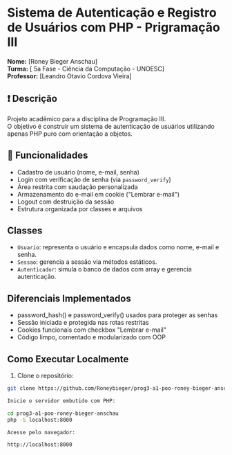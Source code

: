 # Sistema de Autenticação e Registro de Usuários com PHP - Prigramação III

**Nome:** [Roney Bieger Anschau]  
**Turma:** [ 5a Fase - Ciência da Computação - UNOESC]  
**Professor:** [Leandro Otavio Cordova Vieira]

## :exclamation: Descrição

Projeto acadêmico para a disciplina de Programação III.  
O objetivo é construir um sistema de autenticação de usuários utilizando apenas PHP puro com orientação a objetos.

## :pushpin: Funcionalidades

- Cadastro de usuário (nome, e-mail, senha)
- Login com verificação de senha (via `password_verify`)
- Área restrita com saudação personalizada
- Armazenamento do e-mail em cookie ("Lembrar e-mail")
- Logout com destruição da sessão
- Estrutura organizada por classes e arquivos

##  Classes

- `Usuario`: representa o usuário e encapsula dados como nome, e-mail e senha.
- `Sessao`: gerencia a sessão via métodos estáticos.
- `Autenticador`: simula o banco de dados com array e gerencia autenticação.
##  Diferenciais Implementados
- password_hash() e password_verify() usados para proteger as senhas
- Sessão iniciada e protegida nas rotas restritas
- Cookies funcionais com checkbox "Lembrar e-mail"
- Código limpo, comentado e modularizado com OOP


##  Como Executar Localmente

1. Clone o repositório:

```bash
git clone https://github.com/Roneybieger/prog3-a1-poo-roney-bieger-anschau

Inicie o servidor embutido com PHP:

cd prog3-a1-poo-roney-bieger-anschau
php -S localhost:8000

Acesse pelo navegador:

http://localhost:8000


